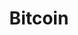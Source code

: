 ---
title: Bitcoin
crosslinks:
- btc
- autotldr
- BitcoinMarkets
- anti_gif_bot
- livven
- xkcd
- ethereum
- youtubot
- CryptoCurrency
- litecoin
- LivingOnBitcoin
- Buttcoin
- KrakenSupport
- BitcoinWiki
- TREZOR
- BitcoinBeginners
- ethtrader
- Monero
- autourbanbot
- ledgerwallet
---